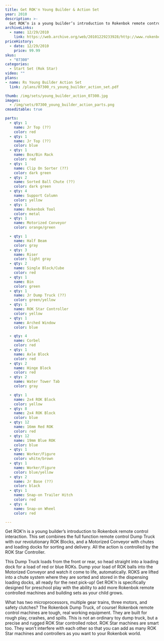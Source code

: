 ```yaml
---
title: Get ROK'n Young Builder & Action Set
year: 2010
description: >-
  Get ROK’n is a young builder’s introduction to Rokenbok remote control interaction.  This set combines the full function remote control Dump Truck with our revolutionary ROK Blocks, and a Motorized Conveyor with chutes and loading docks for sorting and delivery.  All the action is controlled by the ROK Star Controller.
archiveLinks:
  - name: 12/29/2010
    link: https://web.archive.org/web/20101229233928/http://www.rokenbok.com/estore/complete-action-sets/get-rokn-young-builder-action-set
priceHistory:
  - date: 12/29/2010
    price: 99.99
skus:
  - "07300"
categories: 
  - Start Set (Rok Star)
video: ""
plans:
- name: Rs Young Builder Action Set
  link: /plans/07300_rs_young_builder_action_set.pdf

thumb: /img/sets/young_builder_action_07300.jpg
images:
  - /img/sets/07300_young_builder_action_parts.png
cmseditable: true

parts:
  - qty: 1
    name: Jr Top (??)
    color: red
  - qty: 1
    name: Jr Top (??)
    color: blue
  - qty: 1
    name: Box/Bin Rack
    color: red
  - qty: 1
    name: Clip On Sorter (??)
    color: dark green
  - qty: 2
    name: Sorted Ball Chute (??)
    color: dark green
  - qty: 4
    name: Support Column
    color: yellow
  - qty: 1
    name: Rokenbok Tool
    color: metal
  - qty: 1
    name: Motorized Conveyor
    color: orange/green

  - qty: 1
    name: Half Beam
    color: gray
  - qty: 3
    name: Riser
    color: light gray
  - qty: 2
    name: Single Block/Cube
    color: red
  - qty: 1
    name: Bin
    color: green
  - qty: 1
    name: Jr Dump Truck (??)
    color: green/yellow
  - qty: 1
    name: ROK Star Controller
    color: yellow
  - qty: 1
    name: Arched Window
    color: blue

  - qty: 4
    name: Corbel
    color: red
  - qty: 1
    name: Axle Block
    color: red
  - qty: 2
    name: Hinge Block
    color: red
  - qty: 2
    name: Water Tower Tab
    color: gray

  - qty: 1
    name: 2x4 ROK Block
    color: yellow
  - qty: 8
    name: 2x4 ROK Block
    color: blue
  - qty: 12
    name: 16mm Red ROK
    color: red
  - qty: 12
    name: 19mm Blue ROK
    color: blue
  - qty: 1
    name: Worker/Figure
    color: white/brown
  - qty: 1
    name: Worker/Figure
    color: blue/yellow
  - qty: 2
    name: Jr Base (??)
    color: black
  - qty: 1
    name: Snap-on Trailer Hitch
    color: red
  - qty: 4
    name: Snap-on Wheel
    color: red

---
```

Get ROK’n is a young builder’s introduction to Rokenbok remote control interaction.  This set combines the full function remote control Dump Truck with our revolutionary ROK Blocks, and a Motorized Conveyor with chutes and loading docks for sorting and delivery.  All the action is controlled by the ROK Star Controller.

This Dump Truck loads from the front or rear, so head straight into a loading dock for a load of red or blue ROKs.  Dump your load of  ROK balls into the Motorized Conveyor and watch it come to life, automatically.  ROKS are lifted into a chute system where they are sorted and stored in the dispensing loading docks, all ready for the next pick-up!  Get ROK’n is specifically designed for preschool play with the ability to add more Rokenbok remote controlled machines and building sets as your child grows.

What has two microprocessors, multiple gear trains, three motors, and safety clutches?  The Rokenbok Dump Truck, of course!  Rokenbok remote control machines are tough, real working equipment.  They are built for rough play, crashes, and spills. This is not an ordinary toy dump truck, but a precise and rugged ROK Star controlled robot.  ROK Star machines are smart too. They won’t interfere with each other so that you can add as many ROK Star machines and controllers as you want to your Rokenbok world.
